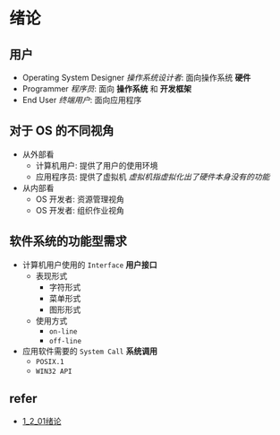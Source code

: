 # 绪论

## 用户
- Operating System Designer *操作系统设计者*: 面向操作系统 **硬件**
- Programmer *程序员*: 面向 **操作系统** 和 **开发框架**
- End User *终端用户*: 面向应用程序

## 对于 OS 的不同视角
- 从外部看
    - 计算机用户: 提供了用户的使用环境
    - 应用程序员: 提供了虚拟机 *虚拟机指虚拟化出了硬件本身没有的功能*
- 从内部看
    - OS 开发者: 资源管理视角
    - OS 开发者: 组织作业视角

## 软件系统的功能型需求
- 计算机用户使用的 `Interface` **用户接口**
    - 表现形式
        - 字符形式
        - 菜单形式
        - 图形形式
    - 使用方式
        - `on-line`
        - `off-line`
- 应用软件需要的 `System Call` **系统调用**
    - `POSIX.1`
    - `WIN32 API`

## refer
- [1_2_01绪论](https://www.icourse163.org/learn/UESTC-1205790811?tid=1452082460#/learn/content?type=detail&id=1220309371&sm=1)